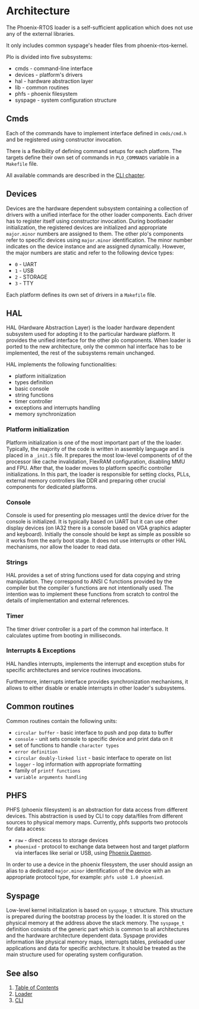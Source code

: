 # Architecture

The Phoenix-RTOS loader is a self-sufficient application which does not use any of the external libraries.

It only includes common syspage's header files from phoenix-rtos-kernel.

Plo is divided into five subsystems:
 - cmds - command-line interface
 - devices - platform's drivers
 - hal - hardware abstraction layer
 - lib - common routines
 - phfs - phoenix filesystem
 - syspage - system configuration structure


## Cmds
Each of the commands have to implement interface defined in `cmds/cmd.h` and be registered using constructor invocation.

There is a flexibility of defining command setups for each platform. The targets define their own set of commands in `PLO_COMMANDS` variable in a `Makefile` file.

All available commands are described in the [CLI chapter](cmds.md).

## Devices
Devices are the hardware dependent subsystem containing a collection of drivers with a unified interface for the other loader components. Each driver has to register itself using constructor invocation. During bootloader initialization, the registered devices are initialized and appropriate `major.minor` numbers are assigned to them. The other plo's components refer to specific devices using `major.minor` identification. The minor number indicates on the device instance and are assigned dynamically. However, the major numbers are static and refer to the following device types:
 - `0` - UART
 - `1` - USB
 - `2` - STORAGE
 - `3` - TTY

Each platform defines its own set of drivers in a `Makefile` file.

## HAL
HAL (Hardware Abstraction Layer) is the loader hardware dependent subsystem used for adopting it to the particular hardware platform. It provides the unified interface for the other plo components.
When loader is ported to the new architecture, only the common hal interface has to be implemented, the rest of the subsystems remain unchanged.

HAL implements the following functionalities:
 - platform initialization
 - types definition
 - basic console
 - string functions
 - timer controller
 - exceptions and interrupts handling
 - memory synchronization

### Platform initialization

Platform initialization is one of the most important part of the the loader. Typically, the majority of the code is written in assembly language and is placed in a `_init.S` file. It prepares the most low-level components of of the processor like cache invalidation, FlexRAM configuration, disabling MMU and FPU. After that, the loader moves to platform specific controller initializations. In this part, the loader is responsible for setting clocks, PLLs, external memory controllers like DDR and preparing other crucial components for dedicated platforms.


### Console

Console is used for presenting plo messages until the device driver for the console is initialized. It is typically based on UART but it can use other display devices (on IA32 there is a console based on VGA graphics adapter and keyboard). Initially the console should be kept as simple as possible so it works from the early boot stage. It does not use interrupts or other HAL mechanisms, nor allow the loader to read data.


### Strings

HAL provides a set of string functions used for data copying and string manipulation. They correspond to ANSI C functions provided by the compiler but the compiler`s functions are not intentionally used. The intention was to implement these functions from scratch to control the details of implementation and external references.


### Timer

The timer driver controller is a part of the common hal interface. It calculates uptime from booting in milliseconds.


### Interrupts & Exceptions

HAL handles interrupts, implements the interrupt and exception stubs for specific architectures and service routines invocations.

Furthermore, interrupts interface provides synchronization mechanisms, it allows to either disable or enable interrupts in other loader's subsystems.


## Common routines
Common routines contain the following units:
 - `circular buffer` - basic interface to push and pop data to buffer
 - `console` - unit sets console to specific device and print data on it
 - set of functions to handle `character types`
 - `error definition`
 - `circular doubly-linked list` - basic interface to operate on list
 - `logger` - log information with appropriate formatting
 - family of `printf functions`
 - `variable arguments handling`

## PHFS
PHFS (phoenix filesystem) is an abstraction for data access from different devices. This abstraction is used by CLI to copy data/files from different sources to physical memory maps. Currently, phfs supports two protocols for data access:
 - `raw` - direct access to storage devices
 - `phoenixd` - protocol to exchange data between host and target platform via interfaces like serial or USB, using [Phoenix Daemon](https://github.com/phoenix-rtos/phoenix-rtos-hostutils/tree/master/phoenixd).

In order to use a device in the phoenix filesystem, the user should assign an alias to a dedicated `major.minor` identification of the device with an appropriate protocol type, for example: `phfs usb0 1.0 phoenixd`.


## Syspage
Low-level kernel initialization is based on `syspage_t` structure. This structure is prepared during the bootstrap process by the loader. It is stored on the physical memory at the address above the stack memory. The `syspage_t` definition consists of the generic part which is common to all architectures and the hardware architecture dependent data. Syspage provides information like physical memory maps, interrupts tables, preloaded user applications and data for specific architecture. It should be treated as the main structure used for operating system configuration.

## See also

1. [Table of Contents](../README.md)
2. [Loader](README.md)
3. [CLI](cli.md)
